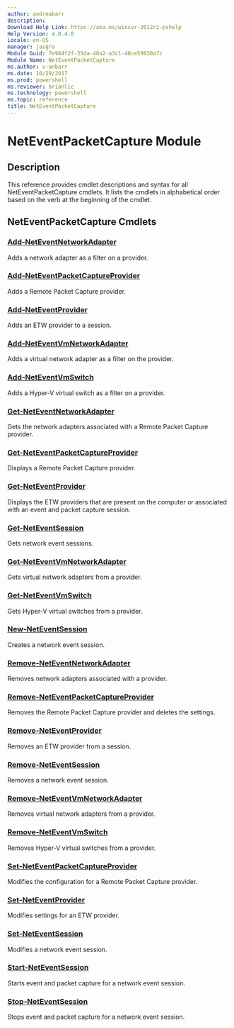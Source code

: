 ```yaml
---
author: andreabarr
description: 
Download Help Link: https://aka.ms/winsvr-2012r2-pshelp
Help Version: 4.0.4.0
Locale: en-US
manager: jasgro
Module Guid: 7e984f2f-35da-48a2-a3c1-40ce59930a7c
Module Name: NetEventPacketCapture
ms.author: v-anbarr
ms.date: 10/29/2017
ms.prod: powershell
ms.reviewer: brianlic
ms.technology: powershell
ms.topic: reference
title: NetEventPacketCapture
---
```


# NetEventPacketCapture Module
## Description
This reference provides cmdlet descriptions and syntax for all NetEventPacketCapture cmdlets. It lists the cmdlets in alphabetical order based on the verb at the beginning of the cmdlet.

## NetEventPacketCapture Cmdlets
### [Add-NetEventNetworkAdapter](./Add-NetEventNetworkAdapter.md)
Adds a network adapter as a filter on a provider.

### [Add-NetEventPacketCaptureProvider](./Add-NetEventPacketCaptureProvider.md)
Adds a Remote Packet Capture provider.

### [Add-NetEventProvider](./Add-NetEventProvider.md)
Adds an ETW provider to a session.

### [Add-NetEventVmNetworkAdapter](./Add-NetEventVmNetworkAdapter.md)
Adds a virtual network adapter as a filter on the provider.

### [Add-NetEventVmSwitch](./Add-NetEventVmSwitch.md)
Adds a Hyper-V virtual switch as a filter on a provider.

### [Get-NetEventNetworkAdapter](./Get-NetEventNetworkAdapter.md)
Gets the network adapters associated with a Remote Packet Capture provider.

### [Get-NetEventPacketCaptureProvider](./Get-NetEventPacketCaptureProvider.md)
Displays a Remote Packet Capture provider.

### [Get-NetEventProvider](./Get-NetEventProvider.md)
Displays the ETW providers that are present on the computer or associated with an event and packet capture session.

### [Get-NetEventSession](./Get-NetEventSession.md)
Gets network event sessions.

### [Get-NetEventVmNetworkAdapter](./Get-NetEventVmNetworkAdapter.md)
Gets virtual network adapters from a provider.

### [Get-NetEventVmSwitch](./Get-NetEventVmSwitch.md)
Gets Hyper-V virtual switches from a provider.

### [New-NetEventSession](./New-NetEventSession.md)
Creates a network event session.

### [Remove-NetEventNetworkAdapter](./Remove-NetEventNetworkAdapter.md)
Removes network adapters associated with a provider.

### [Remove-NetEventPacketCaptureProvider](./Remove-NetEventPacketCaptureProvider.md)
Removes the Remote Packet Capture provider and deletes the settings.

### [Remove-NetEventProvider](./Remove-NetEventProvider.md)
Removes an ETW provider from a session.

### [Remove-NetEventSession](./Remove-NetEventSession.md)
Removes a network event session.

### [Remove-NetEventVmNetworkAdapter](./Remove-NetEventVmNetworkAdapter.md)
Removes virtual network adapters from a provider.

### [Remove-NetEventVmSwitch](./Remove-NetEventVmSwitch.md)
Removes Hyper-V virtual switches from a provider.

### [Set-NetEventPacketCaptureProvider](./Set-NetEventPacketCaptureProvider.md)
Modifies the configuration for a Remote Packet Capture provider.

### [Set-NetEventProvider](./Set-NetEventProvider.md)
Modifies settings for an ETW provider.

### [Set-NetEventSession](./Set-NetEventSession.md)
Modifies a network event session.

### [Start-NetEventSession](./Start-NetEventSession.md)
Starts event and packet capture for a network event session.

### [Stop-NetEventSession](./Stop-NetEventSession.md)
Stops event and packet capture for a network event session.

